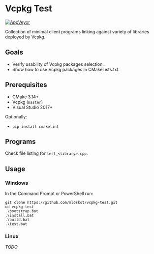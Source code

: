 # Vcpkg Test

[![AppVeyor](https://ci.appveyor.com/api/projects/status/l7ouc1pxuep1qhfy/branch/master?svg=true)](https://ci.appveyor.com/project/mloskot/vcpkg-test/branch/master)

Collection of minimal client programs linking against variety of
libraries deployed by [Vcpkg](https://github.com/Microsoft/vcpkg).

## Goals

* Verify usability of Vcpkg packages selection.
* Show how to use Vcpkg packages in CMakeLists.txt.

## Prerequisites

* CMake 3.14+
* Vcpkg (`master`)
* Visual Studio 2017+

Optionally:

* `pip install cmakelint`

## Programs

Check file listing for `test_<library>.cpp`.

## Usage

### Windows

In the Command Prompt or PowerShell run:

```console
git clone https://github.com/mloskot/vcpkg-test.git
cd vcpkg-test
.\bootstrap.bat
.\install.bat
.\build.bat
.\test.bat
```

### Linux

*TODO*
